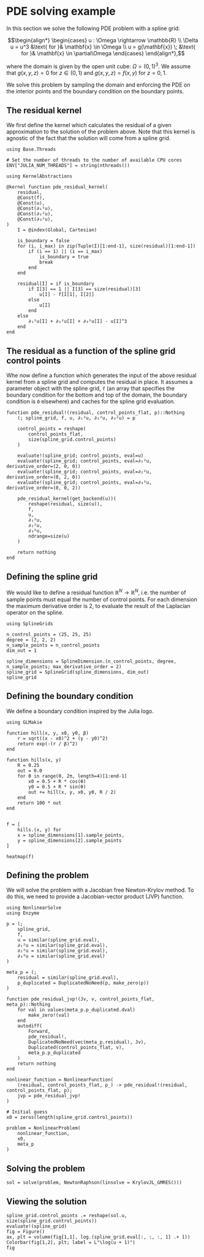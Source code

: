# PDE solving example

In this section we solve the following PDE problem with a spline grid:

```math
\begin{align*}
\begin{cases}
    u : \Omega \rightarrow \mathbb{R} \\
    \Delta u = u^3 &\text{ for }& \mathbf{x} \in \Omega \\
    u = g(\mathbf{x}) \; &\text{ for }& \mathbf{x} \in \partial\Omega
\end{cases}
\end{align*},
```

where the domain is given by the open unit cube: $\Omega = (0,1)^3$. We assume that $g(x,y,z) = 0$ for $z \in (0,1)$ and $g(x,y,z) = f(x,y)$ for $z = 0, 1$.

We solve this problem by sampling the domain and enforcing the PDE on the interior points and the boundary condition on the boundary points. 

## The residual kernel

We first define the kernel which calculates the residual of a given approximation to the solution of the problem above. Note that this kernel is agnostic of the fact that the solution will come from a spline grid.

```@setup tutorial
using Base.Threads

# Set the number of threads to the number of available CPU cores
ENV["JULIA_NUM_THREADS"] = string(nthreads())
```

```@example tutorial
using KernelAbstractions

@kernel function pde_residual_kernel(
    residual,
    @Const(f),
    @Const(u),
    @Const(∂₁²u),
    @Const(∂₂²u),
    @Const(∂₃²u),
)
    I = @index(Global, Cartesian)

    is_boundary = false
    for (i, i_max) in zip(Tuple(I)[1:end-1], size(residual)[1:end-1])
        if (i == 1) || (i == i_max)
            is_boundary = true
            break
        end
    end

    residual[I] = if is_boundary
        if I[3] == 1 || I[3] == size(residual)[3]
            u[I] - f[I[1], I[2]]
        else
            u[I]
        end
    else
        ∂₁²u[I] + ∂₂²u[I] + ∂₃²u[I] - u[I]^3
    end
end
```

## The residual as a function of the spline grid control points

Whe now define a function which generates the input of the above residual kernel from a spline grid and computes the residual in place. It assumes a parameter object with the spline grid, `f` (an array that specifies the boundary condition for the bottom and top of the domain, the boundary condition is `0` elsewhere) and caches for the spline grid evaluation.

```@example tutorial
function pde_residual!(residual, control_points_flat, p)::Nothing
    (; spline_grid, f, u, ∂₁²u, ∂₂²u, ∂₃²u) = p

    control_points = reshape(
        control_points_flat,
        size(spline_grid.control_points)
    )

    evaluate!(spline_grid; control_points, eval=u)
    evaluate!(spline_grid; control_points, eval=∂₁²u, derivative_order=(2, 0, 0))
    evaluate!(spline_grid; control_points, eval=∂₂²u, derivative_order=(0, 2, 0))
    evaluate!(spline_grid; control_points, eval=∂₃²u, derivative_order=(0, 0, 2))

    pde_residual_kernel(get_backend(u))(
        reshape(residual, size(u)),
        f,
        u,
        ∂₁²u,
        ∂₂²u,
        ∂₃²u,
        ndrange=size(u)
    )

    return nothing
end
```

## Defining the spline grid

We would like to define a residual function $\mathbb{R}^N \rightarrow \mathbb{R}^N$, i.e. the number of sample points must equal the number of control points. For each dimension the maximum derivative order is 2, to evaluate the result of the Laplacian operator on the spline.

```@example tutorial
using SplineGrids

n_control_points = (25, 25, 25)
degree = (2, 2, 2)
n_sample_points = n_control_points
dim_out = 1

spline_dimensions = SplineDimension.(n_control_points, degree, n_sample_points; max_derivative_order = 2)
spline_grid = SplineGrid(spline_dimensions, dim_out)
spline_grid
```

## Defining the boundary condition

We define a boundary condition inspired by the Julia logo.

```@example tutorial
using GLMakie

function hill(x, y, x0, y0, β)
    r = sqrt((x - x0)^2 + (y - y0)^2)
    return exp(-(r / β)^2)
end

function hills(x, y)
    R = 0.25
    out = 0.0
    for θ in range(0, 2π, length=4)[1:end-1]
        x0 = 0.5 + R * cos(θ)
        y0 = 0.5 + R * sin(θ)
        out += hill(x, y, x0, y0, R / 2)
    end
    return 100 * out
end


f = [
    hills.(x, y) for
    x = spline_dimensions[1].sample_points,
    y = spline_dimensions[2].sample_points
]

heatmap(f)
```

## Defining the problem

We will solve the problem with a Jacobian free Newton-Krylov method. To do this, we need
to provide a Jacobian-vector product (JVP) function.

```@example tutorial
using NonlinearSolve
using Enzyme

p = (;
    spline_grid,
    f,
    u = similar(spline_grid.eval),
    ∂₁²u = similar(spline_grid.eval),
    ∂₂²u = similar(spline_grid.eval),
    ∂₃²u = similar(spline_grid.eval)
)

meta_p = (; 
    residual = similar(spline_grid.eval),
    p_duplicated = DuplicatedNoNeed(p, make_zero(p))
)

function pde_residual_jvp!(Jv, v, control_points_flat, meta_p)::Nothing
    for val in values(meta_p.p_duplicated.dval)
        make_zero!(val)
    end
    autodiff(
        Forward,
        pde_residual!,
        DuplicatedNoNeed(vec(meta_p.residual), Jv),
        Duplicated(control_points_flat, v),
        meta_p.p_duplicated
    )
    return nothing
end

nonlinear_function = NonlinearFunction(
    (residual, control_points_flat, p_) -> pde_residual!(residual, control_points_flat, p);
    jvp = pde_residual_jvp!
)

# Initial guess
x0 = zeros(length(spline_grid.control_points))

problem = NonlinearProblem(
    nonlinear_function,
    x0,
    meta_p
)
```

## Solving the problem

```@example tutorial
sol = solve(problem, NewtonRaphson(linsolve = KrylovJL_GMRES()))
```

## Viewing the solution

```@example tutorial
spline_grid.control_points .= reshape(sol.u, size(spline_grid.control_points))
evaluate!(spline_grid)
fig = Figure()
ax, plt = volume(fig[1,1], log.(spline_grid.eval[:, :, :, 1] .+ 1))
Colorbar(fig[1,2], plt; label = L"\log(u + 1)")
fig
```